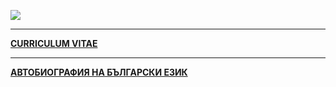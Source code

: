 ![](face_id.jpg)


---

**[CURRICULUM VITAE](cv-en.pdf)**

---

**[АВТОБИОГРАФИЯ НА БЪЛГАРСКИ ЕЗИК](cv-bg.pdf)**
